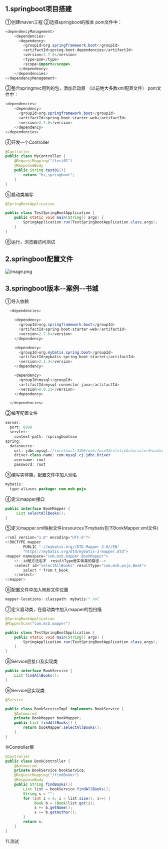 ## 1.springboot项目搭建
①创建maven工程
②选择springboot的版本
pom文件中：
```java
<dependencyManagement>
    <dependencies>
      <dependency>
        <groupId>org.springframework.boot</groupId>
        <artifactId>spring-boot-dependencies</artifactId>
        <version>2.7.6</version>
        <type>pom</type>
        <scope>import</scope>
      </dependency>
    </dependencies>
</dependencyManagement>
```
③整合springmvc用到的包，添加启动器
（以前绝大多数xml配置文件）
pom文件中：
```java
<dependencies>
    <dependency>
      <groupId>org.springframework.boot</groupId>
      <artifactId>spring-boot-starter-web</artifactId>
      <version>2.7.6</version>
    </dependency>
</dependencies>
```
④开发一个Controller
```java
@Controller
public class MyController {
    @RequestMapping("/test01")
    @ResponseBody
    public String test01(){
        return "hi,springboot";
    }
}
```
⑤启动类编写
```java
@SpringBootApplication

public class TestSpringBootApplication {
    public static void main(String[] args) {
        SpringApplication.run(TestSpringBootApplication.class,args);
    }
}
```
⑥运行，浏览器访问测试
## 2.springboot配置文件
![image.png](https://qiita-image-store.s3.ap-northeast-1.amazonaws.com/0/3899383/cea5139f-4bf9-3c27-3187-cfa8bfda18a8.png)
## 3.springboot版本--案例--书城
①导入依赖
```java
  <dependencies>

    <dependency>
      <groupId>org.springframework.boot</groupId>
      <artifactId>spring-boot-starter-web</artifactId>
      <version>2.7.6</version>
    </dependency>

    <dependency>
      <groupId>org.mybatis.spring.boot</groupId>
      <artifactId>mybatis-spring-boot-starter</artifactId>
      <version>2.1.3</version>
    </dependency>

    <dependency>
      <groupId>mysql</groupId>
      <artifactId>mysql-connector-java</artifactId>
      <version>8.0.21</version>
    </dependency>

  </dependencies>
```
②编写配置文件
```java
server:
  port: 8888
  servlet:
    context-path: /springbootssm
spring:
  datasource:
    url: jdbc:mysql://localhost:3306/wiki?useSSL=false&characterEncoding=utf8&serverTimezone=GMT%2B8
    driver-class-name: com.mysql.cj.jdbc.Driver
    username: root
    password: root
```
③编写实体类，配置文件中加入别名
```java
mybatis:
  type-aliases-package: com.msb.pojo
```
④定义mapper接口
```java
public interface BookMapper {
     List selectAllBooks();
}
```
⑤定义mapper.xml映射文件(resources下mybatis包下BookMapper.xml文件)
```java
<?xml version="1.0" encoding="UTF-8"?>
<!DOCTYPE mapper
        PUBLIC "-//mybatis.org//DTD Mapper 3.0//EN"
        "https://mybatis.org/dtd/mybatis-3-mapper.dtd">
<mapper namespace="com.msb.mapper.BookMapper">
    <!--id是方法名字  resultType是实体类的路径-->
    <select id="selectAllBooks" resultType="com.msb.pojo.Book">
        select * from t_book
    </select>
</mapper>
```
⑥配置文件中加入映射文件位置
```java
mapper-locations: classpath: mybatis/*.xml
```
⑦定义启动类，在启动类中加入mapper的包扫描
```java
@SpringBootApplication
@MapperScan("com.msb.mapper")

public class TestSpringBootApplication {
    public static void main(String[] args) {
        SpringApplication.run(TestSpringBootApplication.class,args);
    }
}
```
⑧Service层接口及实现类
```java
public interface BookService {
    List findAllBooks();
}
```
⑨Service层实现类
```java
@Service

public class BookServiceImpl implements BookService {
    @Autowired
    private BookMapper bookMapper;
    public List findAllBooks() {
        return bookMapper.selectAllBooks();
    }
}
```
⑩Controller层
```java
@Controller
public class BookController {
    @Autowired
    private BookService bookService;
    @RequestMapping("/findBooks")
    @ResponseBody
    public String findBooks(){
        List list = bookService.findAllBooks();
        String s = "";
        for (int i = 0; i < list.size(); i++) {
             Book b = (Book)list.get(i);
             s += b.getName();
             s += b.getAuthor();
        }
        return s;
    }
}
```
11.测试

